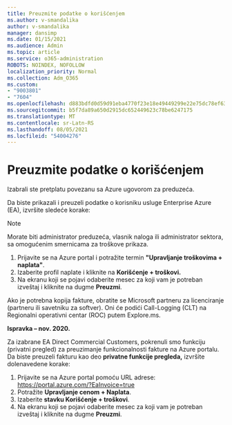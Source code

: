 ```yaml
---
title: Preuzmite podatke o korišćenjem
ms.author: v-smandalika
author: v-smandalika
manager: dansimp
ms.date: 01/15/2021
ms.audience: Admin
ms.topic: article
ms.service: o365-administration
ROBOTS: NOINDEX, NOFOLLOW
localization_priority: Normal
ms.collection: Adm_O365
ms.custom:
- "9003801"
- "7604"
ms.openlocfilehash: d883bdfd0d59d91eba4770f23e18e49449299e22e75dc78ef63eaf5001c03419
ms.sourcegitcommit: b5f7da89a650d2915dc652449623c78be6247175
ms.translationtype: MT
ms.contentlocale: sr-Latn-RS
ms.lasthandoff: 08/05/2021
ms.locfileid: "54004276"
---
```

# <a name="download-usage-data"></a>Preuzmite podatke o korišćenjem

Izabrali ste pretplatu povezanu sa Azure ugovorom za preduzeća.

Da biste prikazali i preuzeli podatke o korisniku usluge Enterprise Azure (EA), izvršite sledeće korake:

> [!NOTE]
> Morate biti administrator preduzeća, vlasnik naloga ili administrator sektora, sa omogućenim smernicama za troškove prikaza. 

1. Prijavite se na Azure portal i potražite termin **"Upravljanje troškovima + naplata"**.
2. Izaberite profil naplate i kliknite na **Korišćenje + troškovi.**
3. Na ekranu koji se pojavi odaberite mesec za koji vam je potreban izveštaj i kliknite na dugme **Preuzmi**.

Ako je potrebna kopija fakture, obratite se Microsoft partneru za licenciranje (partneru ili savetniku za softver). Oni će podići Call-Logging (CLT) na Regionalni operativni centar (ROC) putem Explore.ms.

**Ispravka – nov. 2020.**

Za izabrane EA Direct Commercial Customers, pokrenuli smo  funkciju (privatni pregled) za preuzimanje funkcionalnosti fakture na Azure portalu. Da biste preuzeli fakturu kao deo **privatne funkcije pregleda,** izvršite dolenavedene korake:

1. Prijavite se na Azure portal pomoću URL adrese: https://portal.azure.com/?EaInvoice=true 
2. Potražite **Upravljanje cenom + Naplata**. 
3. Izaberite **stavku Korišćenje + troškovi**. 
4. Na ekranu koji se pojavi odaberite mesec za koji vam je potreban izveštaj i kliknite na dugme **Preuzmi**.